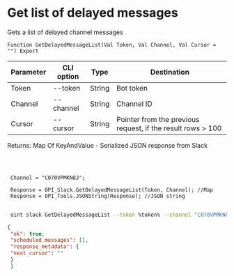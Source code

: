 ﻿---
sidebar_position: 5
---

# Get list of delayed messages
 Gets a list of delayed channel messages



`Function GetDelayedMessageList(Val Token, Val Channel, Val Cursor = "") Export`

 | Parameter | CLI option | Type | Destination |
 |-|-|-|-|
 | Token | --token | String | Bot token |
 | Channel | --channel | String | Channel ID |
 | Cursor | --cursor | String | Pointer from the previous request, if the result rows > 100 |

 
 Returns: Map Of KeyAndValue - Serialized JSON response from Slack

<br/>




```bsl title="Code example"
 
 Channel = "C070VPMKN8J";
 
 Response = OPI_Slack.GetDelayedMessageList(Token, Channel); //Map
 Response = OPI_Tools.JSONString(Response); //JSON string
```
	


```sh title="CLI command example"
 
 oint slack GetDelayedMessageList --token %token% --channel "C070VPMKN8J" --cursor %cursor%

```

```json title="Result"
{
 "ok": true,
 "scheduled_messages": [],
 "response_metadata": {
 "next_cursor": ""
 }
 }
```

